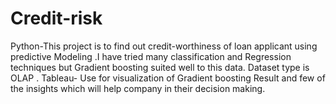 # Credit-risk
Python-This project is to find out credit-worthiness of loan applicant using predictive Modeling .I have tried many classification and Regression techniques but Gradient boosting suited well to this data. Dataset type  is OLAP  .
Tableau- Use for visualization of Gradient boosting Result and few of the insights which will help company in their decision making.
